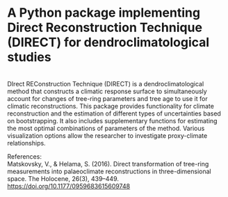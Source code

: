 # A Python package implementing Direct Reconstruction Technique (DIRECT) for dendroclimatological studies
<br />
DIrect REConstruction Technique (DIRECT) is a dendroclimatological method that constructs a climatic response surface to simultaneously account for changes of tree-ring parameters and tree age to use it for climatic reconstructions. This package provides functionality for climate reconstruction and the estimation of different types of uncertainties based on bootstrapping. It also includes supplementary functions for estimating the most optimal combinations of parameters of the method. Various visualization options allow the researcher to investigate proxy-climate relationships. 
<br />


References:<br />
Matskovsky, V., & Helama, S. (2016). Direct transformation of tree-ring measurements into palaeoclimate reconstructions in three-dimensional space. The Holocene, 26(3), 439–449. https://doi.org/10.1177/0959683615609748
